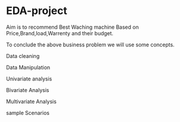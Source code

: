 # EDA-project
Aim is to recommend Best Waching machine Based on
      Price,Brand,load,Warrenty and their budget. 

To conclude the above business problem we will use some concepts.

Data cleaning

Data Manipulation

Univariate analysis

Bivariate Analysis

Multivariate Analysis

sample Scenarios
